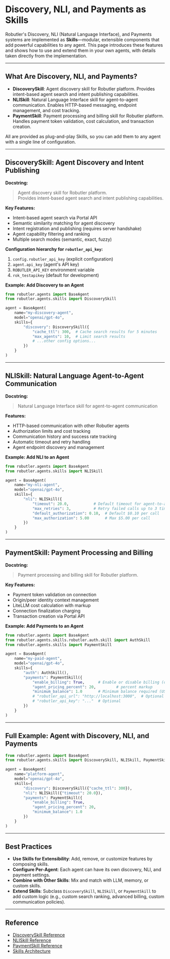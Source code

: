 # Discovery, NLI, and Payments as Skills

Robutler's Discovery, NLI (Natural Language Interface), and Payments systems are implemented as **Skills**—modular, extensible components that add powerful capabilities to any agent. This page introduces these features and shows how to use and extend them in your own agents, with details taken directly from the implementation.

---

## What Are Discovery, NLI, and Payments?

- **DiscoverySkill**: Agent discovery skill for Robutler platform. Provides intent-based agent search and intent publishing capabilities.
- **NLISkill**: Natural Language Interface skill for agent-to-agent communication. Enables HTTP-based messaging, endpoint management, and cost tracking.
- **PaymentSkill**: Payment processing and billing skill for Robutler platform. Handles payment token validation, cost calculation, and transaction creation.

All are provided as plug-and-play Skills, so you can add them to any agent with a single line of configuration.

---

## DiscoverySkill: Agent Discovery and Intent Publishing

**Docstring:**
> Agent discovery skill for Robutler platform.\
> Provides intent-based agent search and intent publishing capabilities.

**Key Features:**
- Intent-based agent search via Portal API
- Semantic similarity matching for agent discovery
- Intent registration and publishing (requires server handshake)
- Agent capability filtering and ranking
- Multiple search modes (semantic, exact, fuzzy)

**Configuration hierarchy for `robutler_api_key`:**
1. `config.robutler_api_key` (explicit configuration)
2. `agent.api_key` (agent's API key)
3. `ROBUTLER_API_KEY` environment variable
4. `rok_testapikey` (default for development)

**Example: Add Discovery to an Agent**

```python
from robutler.agents import BaseAgent
from robutler.agents.skills import DiscoverySkill

agent = BaseAgent(
    name="my-discovery-agent",
    model="openai/gpt-4o",
    skills={
        "discovery": DiscoverySkill({
            "cache_ttl": 300,  # Cache search results for 5 minutes
            "max_agents": 10,  # Limit search results
            # ...other config options...
        })
    }
)
```

---

## NLISkill: Natural Language Agent-to-Agent Communication

**Docstring:**
> Natural Language Interface skill for agent-to-agent communication

**Features:**
- HTTP-based communication with other Robutler agents
- Authorization limits and cost tracking
- Communication history and success rate tracking
- Automatic timeout and retry handling
- Agent endpoint discovery and management

**Example: Add NLI to an Agent**

```python
from robutler.agents import BaseAgent
from robutler.agents.skills import NLISkill

agent = BaseAgent(
    name="my-nli-agent",
    model="openai/gpt-4o",
    skills={
        "nli": NLISkill({
            "timeout": 20.0,           # Default timeout for agent-to-agent calls
            "max_retries": 3,          # Retry failed calls up to 3 times
            "default_authorization": 0.10,  # Default $0.10 per call
            "max_authorization": 5.00       # Max $5.00 per call
        })
    }
)
```

---

## PaymentSkill: Payment Processing and Billing

**Docstring:**
> Payment processing and billing skill for Robutler platform.

**Key Features:**
- Payment token validation on connection
- Origin/peer identity context management
- LiteLLM cost calculation with markup
- Connection finalization charging
- Transaction creation via Portal API

**Example: Add Payments to an Agent**

```python
from robutler.agents import BaseAgent
from robutler.agents.skills.robutler.auth.skill import AuthSkill
from robutler.agents.skills import PaymentSkill

agent = BaseAgent(
    name="my-paid-agent",
    model="openai/gpt-4o",
    skills={
        "auth": AuthSkill(),
        "payments": PaymentSkill({
            "enable_billing": True,      # Enable or disable billing (default: True)
            "agent_pricing_percent": 20,         # percent markup
            "minimum_balance": 1.0       # Minimum balance required (USD)
            # "robutler_api_url": "http://localhost:3000",  # Optional
            # "robutler_api_key": "..."  # Optional
        })
    }
)
```

---

## Full Example: Agent with Discovery, NLI, and Payments

```python
from robutler.agents import BaseAgent
from robutler.agents.skills import DiscoverySkill, NLISkill, PaymentSkill

agent = BaseAgent(
    name="platform-agent",
    model="openai/gpt-4o",
    skills={
        "discovery": DiscoverySkill({"cache_ttl": 300}),
        "nli": NLISkill({"timeout": 20.0}),
        "payments": PaymentSkill({
            "enable_billing": True,
            "agent_pricing_percent": 20,
            "minimum_balance": 1.0
        })
    }
)
```

---

## Best Practices

- **Use Skills for Extensibility**: Add, remove, or customize features by composing skills.
- **Configure Per-Agent**: Each agent can have its own discovery, NLI, and payment settings.
- **Combine with Other Skills**: Mix and match with LLM, memory, or custom skills.
- **Extend Skills**: Subclass `DiscoverySkill`, `NLISkill`, or `PaymentSkill` to add custom logic (e.g., custom search ranking, advanced billing, custom communication policies).

---

## Reference
- [DiscoverySkill Reference](../skills/platform/discovery.md)
- [NLISkill Reference](../skills/platform/nli.md)
- [PaymentSkill Reference](../skills/platform/payments.md)
- [Skills Architecture](./skills/overview.md) 